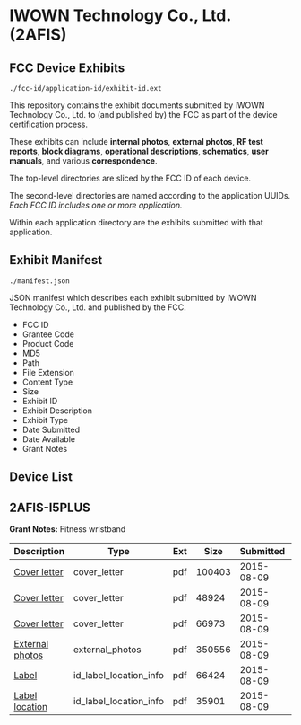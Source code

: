 # IWOWN Technology Co., Ltd. (2AFIS)
## FCC Device Exhibits

```
./fcc-id/application-id/exhibit-id.ext
```

This repository contains the exhibit documents submitted by IWOWN Technology Co., Ltd. to (and published by) the FCC as part of the device certification process.

These exhibits can include **internal photos**, **external photos**, **RF test reports**, **block diagrams**, **operational descriptions**, **schematics**, **user manuals**, and various **correspondence**.

The top-level directories are sliced by the FCC ID of each device.

The second-level directories are named according to the application UUIDs. *Each FCC ID includes one or more application.*

Within each application directory are the exhibits submitted with that application. 

## Exhibit Manifest

```
./manifest.json
```

JSON manifest which describes each exhibit submitted by IWOWN Technology Co., Ltd. and published by the FCC.

- FCC ID
- Grantee Code
- Product Code
- MD5
- Path
- File Extension
- Content Type
- Size
- Exhibit ID
- Exhibit Description
- Exhibit Type
- Date Submitted
- Date Available
- Grant Notes

## Device List
## 2AFIS-I5PLUS
**Grant Notes:** Fitness wristband

| Description | Type | Ext | Size | Submitted | Available |
| ----------- | ---- | --- | ---- | --------- | --------- |
| [Cover letter](2AFIS-I5PLUS/fe3993d25be3022e8b43a7209fc1d0ef/2708560.pdf) | cover_letter | pdf | 100403 | 2015-08-09 | 2015-08-09 |
| [Cover letter](2AFIS-I5PLUS/fe3993d25be3022e8b43a7209fc1d0ef/2708561.pdf) | cover_letter | pdf | 48924 | 2015-08-09 | 2015-08-09 |
| [Cover letter](2AFIS-I5PLUS/fe3993d25be3022e8b43a7209fc1d0ef/2708562.pdf) | cover_letter | pdf | 66973 | 2015-08-09 | 2015-08-09 |
| [External photos](2AFIS-I5PLUS/fe3993d25be3022e8b43a7209fc1d0ef/2690097.pdf) | external_photos | pdf | 350556 | 2015-08-09 | 2015-08-09 |
| [Label](2AFIS-I5PLUS/fe3993d25be3022e8b43a7209fc1d0ef/2708564.pdf) | id_label_location_info | pdf | 66424 | 2015-08-09 | 2015-08-09 |
| [Label location](2AFIS-I5PLUS/fe3993d25be3022e8b43a7209fc1d0ef/2690099.pdf) | id_label_location_info | pdf | 35901 | 2015-08-09 | 2015-08-09 |
